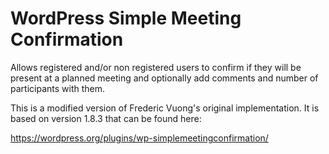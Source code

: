 # WordPress Simple Meeting Confirmation

Allows registered and/or non registered users to confirm if they will be
present at a planned meeting and optionally add comments and number of
participants with them.

This is a modified version of Frederic Vuong's original implementation. It is
based on version 1.8.3 that can be found here:

https://wordpress.org/plugins/wp-simplemeetingconfirmation/

